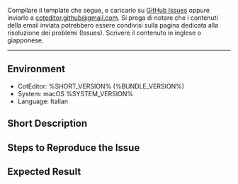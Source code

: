 
Compilare il template che segue, e caricarlo su [GitHub Issues](https://github.com/coteditor/CotEditor/issues) oppure inviarlo a <coteditor.github@gmail.com>. Si prega di notare che i contenuti della email inviata potrebbero essere condivisi sulla pagina dedicata alla risoluzione dei problemi (Issues). Scrivere il contenuto in inglese o giapponese.

-----------------------------------------------

## Environment

- CotEditor: %SHORT_VERSION% (%BUNDLE_VERSION%)
- System: macOS %SYSTEM_VERSION%
- Language: Italian


## Short Description

<!-- put your comment here -->


## Steps to Reproduce the Issue

<!-- put your comment here -->


## Expected Result

<!-- put your comment here -->
